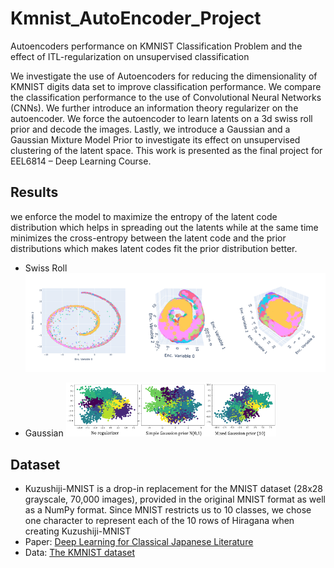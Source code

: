 # Kmnist_AutoEncoder_Project
Autoencoders performance on KMNIST Classification Problem and the effect of ITL-regularization on unsupervised classification

We investigate the use of Autoencoders for reducing the dimensionality of KMNIST digits data set to improve classification performance. We compare the classification performance to the use of Convolutional Neural Networks (CNNs). We further introduce an information theory regularizer on the autoencoder. We force the autoencoder to learn latents on a 3d swiss roll prior and decode the images. Lastly, we introduce a Gaussian and a Gaussian Mixture Model Prior to investigate its effect on unsupervised clustering of the latent space. This work is presented as the final project for EEL6814 – Deep Learning Course.

## Results
we enforce the model to maximize the entropy of the latent code distribution which helps  in spreading out the latents while at the same time minimizes the cross-entropy between the latent code and the prior distributions which makes latent codes fit the prior distribution better.
- Swiss Roll
![img1](/data/Picture1.png)

- Gaussian
![img2](/data/Picture2.png)

## Dataset
- Kuzushiji-MNIST is a drop-in replacement for the MNIST dataset (28x28 grayscale, 70,000 images), provided in the original MNIST format as well as a NumPy format. Since MNIST restricts us to 10 classes, we chose one character to represent each of the 10 rows of Hiragana when creating Kuzushiji-MNIST
- Paper: [Deep Learning for Classical Japanese Literature](https://arxiv.org/pdf/1812.01718.pdf)
- Data: [The KMNIST dataset](http://codh.rois.ac.jp/kmnist/index.html.en)
